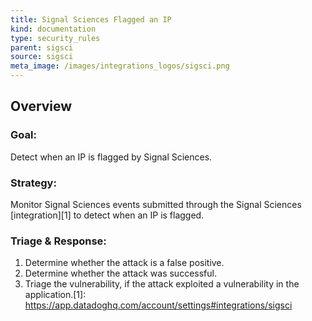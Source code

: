 ```yaml
---
title: Signal Sciences Flagged an IP
kind: documentation
type: security_rules
parent: sigsci
source: sigsci
meta_image: /images/integrations_logos/sigsci.png
---
```


## Overview

### **Goal:**
Detect when an IP is flagged by Signal Sciences.

### **Strategy:**
Monitor Signal Sciences events submitted through the Signal Sciences [integration][1] to detect when an IP is flagged. 

### **Triage & Response:**
1. Determine whether the attack is a false positive.
2. Determine whether the attack was successful.
3. Triage the vulnerability, if the attack exploited a vulnerability in the application.[1]: https://app.datadoghq.com/account/settings#integrations/sigsci

